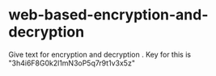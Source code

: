 # web-based-encryption-and-decryption
Give text for encryption and decryption .
Key for this is "3h4i6F8G0k2l1mN3oP5q7r9t1v3x5z"
 
